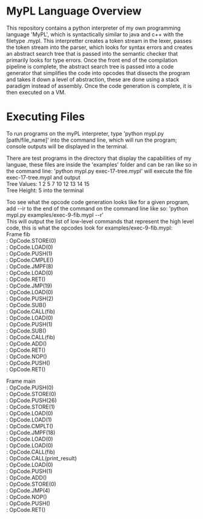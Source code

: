 # MyPL Language Overview  
This repository contains a python interpreter of my own programming language 'MyPL', which is syntactically similar to java and c++ with the filetype .mypl. This interpretter creates a token stream in the lexer, passes the token stream into the parser, which looks for syntax errors and creates an abstract search tree that is passed into the semantic checker that primarily looks for type errors. Once the front end of the compilation pipeline is complete, the abstract search tree is passed into a code generator that simplifies the code into opcodes that dissects the program and takes it down a level of abstraction, these are done using a stack paradigm instead of assembly. Once the code generation is complete, it is then executed on a VM. 
# Executing Files
To run programs on the myPL interpreter, type 'python mypl.py [path/file_name]' into the command line, which will run the program; console outputs will be displayed in the terminal.  

There are test programs in the directory that display the capabilities of my languae, these files are inside the 'examples' folder and can be ran like so in the command line: 'python mypl.py exec-17-tree.mypl' will execute the file exec-17-tree.mypl and output  
Tree Values: 1 2 5 7 10 12 13 14 15  
Tree Height: 5 into the terminal  

Too see what the opcode code generation looks like for a given program, add --ir to the end of the command on the command line like so: 'python mypl.py examples/exec-9-fib.mypl --r'  
This will output the list of low-level commands that represent the high level code, this is what the opcodes look for examples/exec-9-fib.mypl:  
Frame fib  
  <built-in function id>: OpCode.STORE(0)  
  <built-in function id>: OpCode.LOAD(0)  
  <built-in function id>: OpCode.PUSH(1)  
  <built-in function id>: OpCode.CMPLE()  
  <built-in function id>: OpCode.JMPF(8)  
  <built-in function id>: OpCode.LOAD(0)  
  <built-in function id>: OpCode.RET()  
  <built-in function id>: OpCode.JMP(19)  
  <built-in function id>: OpCode.LOAD(0)  
  <built-in function id>: OpCode.PUSH(2)  
  <built-in function id>: OpCode.SUB()  
  <built-in function id>: OpCode.CALL(fib)  
  <built-in function id>: OpCode.LOAD(0)  
  <built-in function id>: OpCode.PUSH(1)  
  <built-in function id>: OpCode.SUB()  
  <built-in function id>: OpCode.CALL(fib)  
  <built-in function id>: OpCode.ADD()  
  <built-in function id>: OpCode.RET()  
  <built-in function id>: OpCode.NOP()  
  <built-in function id>: OpCode.PUSH()  
  <built-in function id>: OpCode.RET()  

Frame main  
  <built-in function id>: OpCode.PUSH(0)  
  <built-in function id>: OpCode.STORE(0)  
  <built-in function id>: OpCode.PUSH(26)  
  <built-in function id>: OpCode.STORE(1)  
  <built-in function id>: OpCode.LOAD(0)  
  <built-in function id>: OpCode.LOAD(1)  
  <built-in function id>: OpCode.CMPLT()  
  <built-in function id>: OpCode.JMPF(18)  
  <built-in function id>: OpCode.LOAD(0)  
  <built-in function id>: OpCode.LOAD(0)  
  <built-in function id>: OpCode.CALL(fib)  
  <built-in function id>: OpCode.CALL(print_result)  
  <built-in function id>: OpCode.LOAD(0)  
  <built-in function id>: OpCode.PUSH(1)  
  <built-in function id>: OpCode.ADD()  
  <built-in function id>: OpCode.STORE(0)  
  <built-in function id>: OpCode.JMP(4)  
  <built-in function id>: OpCode.NOP()  
  <built-in function id>: OpCode.PUSH()  
  <built-in function id>: OpCode.RET()  

